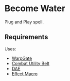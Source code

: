 # Become Water

Plug and Play spell.

## Requirements

Uses: 

- [WarpGate](https://foundryvtt.com/packages/warpgate)
- [Combat Utility Belt](https://foundryvtt.com/packages/combat-utility-belt)
- [DAE](https://foundryvtt.com/packages/dae)
- [Effect Macro](https://foundryvtt.com/packages/effectmacro)
